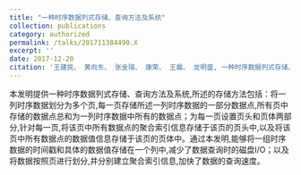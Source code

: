 ```yaml
---
title: "一种时序数据列式存储、查询方法及系统"
collection: publications
category: authorized
permalink: /talks/201711384490.X
excerpt: ''
date: 2017-12-20
citation: '王建民、 黄向东、 张金瑞、 康荣、 王晨、 龙明盛, 一种时序数据列式存储、查询方法及系统, 201711384490.X'
---
```

本发明提供一种时序数据列式存储、查询方法及系统,所述的存储方法包括：将一列时序数据划分为多个页,每一页存储所述一列时序数据的一部分数据点,所有页中存储的数据点总和为一列时序数据中所有的数据点；为每一页设置页头和页体两部分,针对每一页,将该页中所有数据点的聚合索引信息存储于该页的页头中,以及将该页中所有数据点的数据值信息存储于该页的页体中。通过本发明,能够将一组时序数据的时间戳和具体的数据值存储在一个列中,减少了数据查询时的磁盘I/O；以及将数据按照页进行划分,并分别建立聚合索引信息,加快了数据的查询速度。